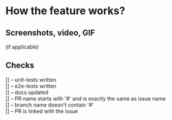 # How the feature works?


## Screenshots, video, GIF
(if applicable)

## Checks

[] – unit-tests written  
[] – e2e-tests written  
[] – docs updated  
[] – PR name starts with '#' and is exactly the same as issue name  
[] – branch name doesn't contain '#'  
[] – PR is linked with the issue
